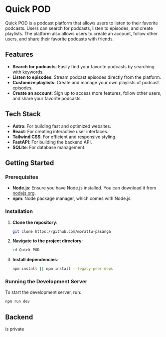 # Quick POD

Quick POD is a podcast platform that allows users to listen to their favorite podcasts. Users can search for podcasts, listen to episodes, and create playlists. The platform also allows users to create an account, follow other users, and share their favorite podcasts with friends.

## Features

- **Search for podcasts**: Easily find your favorite podcasts by searching with keywords.
- **Listen to episodes**: Stream podcast episodes directly from the platform.
- **Customize playlists**: Create and manage your own playlists of podcast episodes.
- **Create an account**: Sign up to access more features, follow other users, and share your favorite podcasts.

## Tech Stack

- **Astro**: For building fast and optimized websites.
- **React**: For creating interactive user interfaces.
- **Tailwind CSS**: For efficient and responsive styling.
- **FastAPI**: For building the backend API.
- **SQLite**: For database management.

## Getting Started

### Prerequisites

- **Node.js**: Ensure you have Node.js installed. You can download it from [nodejs.org](https://nodejs.org/).
- **npm**: Node package manager, which comes with Node.js.

### Installation

1. **Clone the repository**:

   ```bash
   git clone https://github.com/morattu-pasanga
   ```

2. **Navigate to the project directory**:

   ```bash
   cd Quick POD
   ```

3. **Install dependencies**:

   ```bash
   npm install || npm install --legacy-peer-deps
   ```

### Running the Development Server

To start the development server, run:

```bash
npm run dev
```

## Backend 
is private
